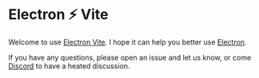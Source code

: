 # Electron ⚡️ Vite

Welcome to use [Electron Vite](https://github.com/electron-vite). I hope it can help you better use [Electron](https://www.electronjs.org/).

If you have any questions, please open an issue and let us know, or come [Discord](https://discord.gg/sRqjYpEAUK) to have a heated discussion.

